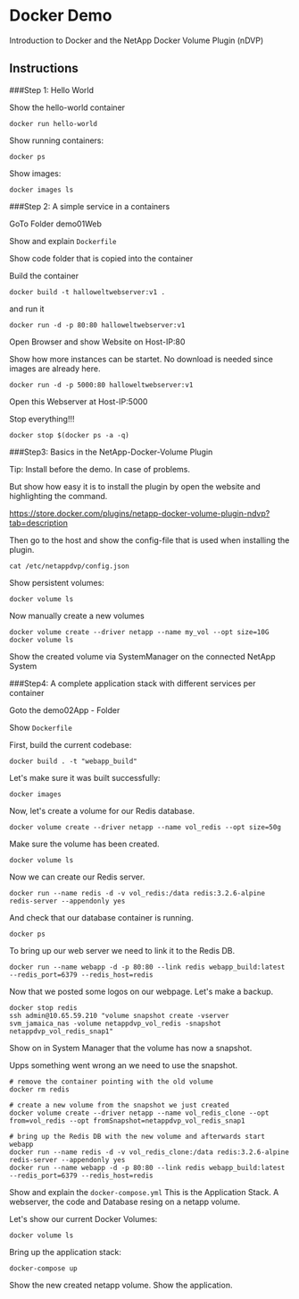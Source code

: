 # Docker Demo
Introduction to Docker  and the NetApp Docker Volume Plugin (nDVP)

## Instructions
###Step 1: Hello World

Show the hello-world container
```
docker run hello-world
```

Show running containers:
```
docker ps
```

Show images:
```
docker images ls
```


###Step 2: A simple service in a containers

GoTo Folder demo01Web

Show and explain ```Dockerfile```

Show code folder that is copied into the container

Build the container
```
docker build -t halloweltwebserver:v1 .
```
and run it
```
docker run -d -p 80:80 halloweltwebserver:v1
```

Open Browser and show Website on Host-IP:80

Show how more instances can be startet. No download is needed since images are already here.

```
docker run -d -p 5000:80 halloweltwebserver:v1
```
Open this Webserver at Host-IP:5000

Stop everything!!!  
```
docker stop $(docker ps -a -q)
```


###Step3: Basics in the NetApp-Docker-Volume Plugin

Tip: Install before the demo. In case of problems.

But show how easy it is to install the plugin by open the website and highlighting the command.

https://store.docker.com/plugins/netapp-docker-volume-plugin-ndvp?tab=description

Then go to the host and show the config-file that is used when installing the plugin.

```
cat /etc/netappdvp/config.json
```

Show persistent volumes:
```
docker volume ls
```

Now manually create a new volumes
```
docker volume create --driver netapp --name my_vol --opt size=10G
docker volume ls
```

Show the created volume via SystemManager on the connected NetApp System


###Step4: A complete application stack with different services per container

Goto the demo02App - Folder

Show ```Dockerfile```

First, build the current codebase:
```
docker build . -t "webapp_build"
```

Let's make sure it was built successfully:
```
docker images
```

Now, let's create a volume for our Redis database. 
```
docker volume create --driver netapp --name vol_redis --opt size=50g
```
Make sure the volume has been created. 
```
docker volume ls
```
Now we can create our Redis server. 
```
docker run --name redis -d -v vol_redis:/data redis:3.2.6-alpine redis-server --appendonly yes
```
And check that our database container is running.
```
docker ps
```
To bring up our web server we need to link it to the Redis DB. 
```
docker run --name webapp -d -p 80:80 --link redis webapp_build:latest --redis_port=6379 --redis_host=redis
```

Now that we posted some logos on our webpage. Let's make a backup. 
```
docker stop redis
ssh admin@10.65.59.210 "volume snapshot create -vserver svm_jamaica_nas -volume netappdvp_vol_redis -snapshot netappdvp_vol_redis_snap1"
```
Show on in System Manager that the volume has now a snapshot. 

Upps something went wrong an we need to use the snapshot.
```
# remove the container pointing with the old volume
docker rm redis

# create a new volume from the snapshot we just created
docker volume create --driver netapp --name vol_redis_clone --opt from=vol_redis --opt fromSnapshot=netappdvp_vol_redis_snap1

# bring up the Redis DB with the new volume and afterwards start webapp
docker run --name redis -d -v vol_redis_clone:/data redis:3.2.6-alpine redis-server --appendonly yes
docker run --name webapp -d -p 80:80 --link redis webapp_build:latest --redis_port=6379 --redis_host=redis
```

Show and explain the ```docker-compose.yml```
This is the Application Stack. A webserver, the code and Database resing on a netapp volume.

Let's show our current Docker Volumes:
```
docker volume ls
```

Bring up the application stack:
```
docker-compose up
```

Show the new created netapp volume.
Show the application.
